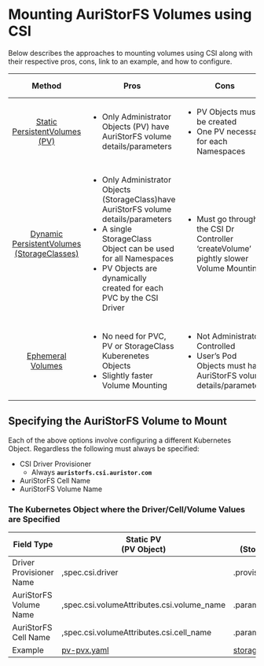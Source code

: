 # Mounting AuriStorFS Volumes using CSI

Below describes the approaches to mounting volumes using CSI along with their respective pros, cons, link to an example, and how to configure.

| <CENTER> Method </CENTER> | <CENTER> Pros </CENTER> | <CENTER> Cons </CENTER> | Example | <CENTER> Configuration Object </CENTER> |
| ------------- | ------------- | ------------- | ------------- |---|
| <CENTER>[Static PersistentVolumes (PV)](https://kubernetes.io/docs/concepts/storage/persistent-volumes) </CENTER>| <UL>  <LI> Only Administrator Objects (PV) have AuriStorFS volume details/parameters </UL> | <UL>  <LI> PV Objects must be created <LI> One PV necessary for each Namespaces | <CENTER> [Static Example](persistentVolume-pvx) </CENTER> | <CENTER> PV Object </CENTER> |
| <CENTER>[Dynamic PersistentVolumes (StorageClasses)](https://kubernetes.io/docs/concepts/storage/dynamic-provisioning) </CENTER>| <UL>  <LI> Only Administrator Objects (StorageClass)have AuriStorFS volume details/parameters <LI> A single StorageClass Object can be used for all Namespaces <LI> PV Objects are dynamically created for each PVC by the CSI Driver</UL> | <UL><LI> Must go through the CSI Dr Controller ‘createVolume’ pightly slower Volume Mounting </UL> | <CENTER> [Dynamic Example](dynamicVolume-dvx) </CENTER> |  <CENTER> StorageClass Object </CENTER> |
| <CENTER>[Ephemeral Volumes](https://kubernetes.io/docs/concepts/storage/ephemeral-volumes) </CENTER>|<UL>  <LI> No need for PVC, PV or StorageClass Kuberenetes Objects <LI> Slightly faster Volume Mounting</UL> | <UL><LI> Not Administrator Controlled <LI> User’s Pod Objects must have AuriStorFS volume details/parameters</UL> | <CENTER> [Ephemeral Example](ephemeralVolume-evx) </CENTER> |  <CENTER> Pod Object </CENTER> |

## Specifying the AuriStorFS Volume to Mount

Each of the above options involve configuring a different Kubernetes Object. Regardless the following must always be specified:
* CSI Driver Provisioner
	* Always **```auristorfs.csi.auristor.com```**
* AuriStorFS Cell Name
* AuriStorFS Volume Name

### The Kubernetes Object where the Driver/Cell/Volume Values are Specified

| Field Type | Static PV <BR>(PV Object) | Dynamic PV <BR>(StorageClass Object) | Ephemeral Volume <BR>(Pod Object) |
|---|---|---|---|
| Driver Provisioner Name | ,spec.csi.driver| .provisioner | .spec.volumes.csi.driver  |
| AuriStorFS Volume Name | ,spec.csi.volumeAttributes.csi.volume_name| .parameters.volume_name | .spec.volumes.csi.volumeAttributes.volume_name |
| AuriStorFS Cell Name |,spec.csi.volumeAttributes.csi.cell_name| .parameters.cell_name | .spec.volumes.csi.volumeAttributes.volume_name |
| Example | [pv-pvx.yaml ](persistentVolume-pvx/pv-pvx.yaml) | [storageClass-dvx.yaml](dynamicVolume-dvx/storageClass-dvx.yaml) | [pod-evx.yaml](ephemeralVolume-evx/pod-evx.yaml) |


